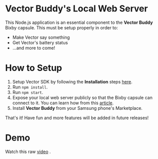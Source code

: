 # Vector Buddy's Local Web Server
This Node.js application is an essential component to the 
**Vector Buddy** Bixby capsule. This must be setup properly in order to:
- Make Vector say something
- Get Vector's battery status 
- ...and more to come!

# How to Setup
1. Setup Vector SDK by following the **Installation** steps [here](https://developer.anki.com/vector/docs/initial.html).
2. Run `npm install`.
3. Run `npm start`.
4. Expose your local web server publicly so that the Bixby capsule can connect to it. You can learn how from this [article](https://medium.com/botfuel/how-to-expose-a-local-development-server-to-the-internet-c31532d741cc). 
5. Install **Vector Buddy** from your Samsung phone's Marketplace.

That's it! Have fun and more features will be added in future releases!

# Demo
Watch this raw [video](https://youtu.be/fZ2zcswsYd0) .
